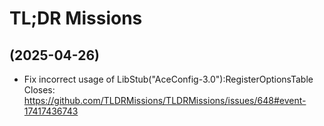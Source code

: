 # TL;DR Missions

##  (2025-04-26)
 

- Fix incorrect usage of LibStub("AceConfig-3.0"):RegisterOptionsTable  
    Closes: https://github.com/TLDRMissions/TLDRMissions/issues/648#event-17417436743  

